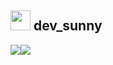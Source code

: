 ## <img height="32" width="32" src="https://cdn.simpleicons.org/vowpalwabbit/#FF81F9" /> dev_sunny


<a href="https://msweb.tistory.com/" target="_blank"><img src="https://img.shields.io/badge/Tech_Blog-DD0B78?style=flat-square&logo=bookalope&logoColor=#fff"/></a><a href="mailto:miseon920@gmail.com"><img src="https://img.shields.io/badge/miseon920@gmail.com?style=flat-square&logo=gmail&logoColor=#EA4335"/></a>